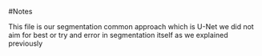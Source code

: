 #Notes

This file is our segmentation common approach which is U-Net we did not aim for best or try and error in segmentation itself as we explained previously
